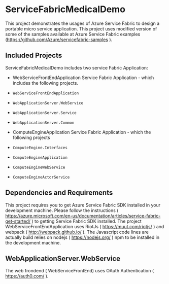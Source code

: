 # ServiceFabricMedicalDemo

This project demonstrates the usages of Azure Service Fabric to design a portable micro service application. This project uses modified version of some of the samples available at Azure Service Fabric examples (https://github.com/Azure/servicefabric-samples ). 

Included Projects
-----------------

ServiceFabricMedicalDemo  includes two service Fabric Application:

*  WebServiceFrontEndApplication Service Fabric Application - which includes the following projects. 
*     WebServiceFrontEndApplication
*     WebApplicationServer.WebService
*     WebApplicationServer.Service
*     WebApplicationServer.Common
*  ComputeEngineApplication Service Fabric Application - which the following projects
*     ComputeEngine.Interfaces
*     ComputeEngineApplication
*     ComputeEngineWebService
*     ComputeEngineActorService

Dependencies and Requirements
---------------------------
This project requires you to get Azure Service Fabric SDK installed in your development machine. Please follow the instructions ( https://azure.microsoft.com/en-us/documentation/articles/service-fabric-get-started/ ) to getting Service Fabric SDK installed. The project WebServiceFrontEndApplication uses RiotJs ( https://muut.com/riotjs/ ) and webpack ( http://webpack.github.io/ ).  The Javascript code lines are actually  build relies on nodejs ( https://nodejs.org/ ) npm to be installed in the development machine.

WebApplicationServer.WebService
---------------------------------
The web frondend ( WebServiceFrontEnd)  uses OAuth Authentication ( https://auth0.com/ ). 
